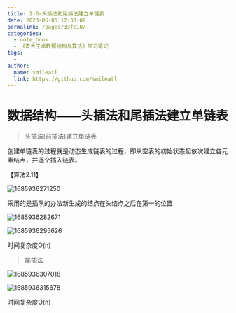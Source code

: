 ```yaml
---
title: 2-6-头插法和尾插法建立单链表
date: 2023-06-05 17:30:09
permalink: /pages/33fe18/
categories:
  - note_book
  - 《青大王卓数据结构与算法》学习笔记
tags:
  - 
author: 
  name: smileatl
  link: https://github.com/smileatl
---
```

数据结构——头插法和尾插法建立单链表
==================

> 头插法(前插法)建立单链表

创建单链表的过程就是动态生成链表的过程，即从空表的初始状态起依次建立各元素结点，并逐个插入链表。

【算法2.11】

![1685936271250](/assets/1685936271250.png)

采用的是插队的办法新生成的结点在头结点之后在第一的位置

![1685936282671](/assets/1685936282671.png)

![1685936295626](/assets/1685936295626.png)

时间复杂度O(n)

> 尾插法

![1685936307018](/assets/1685936307018.png)

![1685936315678](/assets/1685936315678.png)

时间复杂度O(n)

  
